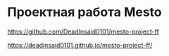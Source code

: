 # Проектная работа Mesto

https://github.com/DeadInsaid0101/mesto-project-ff

https://deadinsaid0101.github.io/mesto-project-ff/
